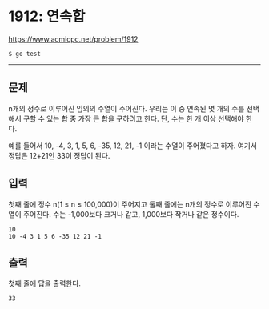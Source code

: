 # 1912: 연속합

https://www.acmicpc.net/problem/1912

```
$ go test
```

---

## 문제

n개의 정수로 이루어진 임의의 수열이 주어진다. 우리는 이 중 연속된 몇 개의 수를
선택해서 구할 수 있는 합 중 가장 큰 합을 구하려고 한다. 단, 수는 한 개 이상
선택해야 한다.

예를 들어서 10, -4, 3, 1, 5, 6, -35, 12, 21, -1 이라는 수열이 주어졌다고 하자.
여기서 정답은 12+21인 33이 정답이 된다.

## 입력

첫째 줄에 정수 n(1 ≤ n ≤ 100,000)이 주어지고 둘째 줄에는 n개의 정수로 이루어진
수열이 주어진다. 수는 -1,000보다 크거나 같고, 1,000보다 작거나 같은 정수이다.

```
10
10 -4 3 1 5 6 -35 12 21 -1
```

## 출력

첫째 줄에 답을 출력한다.

```
33
```

